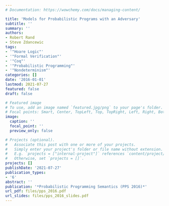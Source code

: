 ```yaml
---
# Documentation: https://wowchemy.com/docs/managing-content/

title: 'Models for Probabilistic Programs with an Adversary'
subtitle: ''
summary: ''
authors:
- Robert Rand
- Steve Zdancewic
tags:
- '"Hoare Logic"'
- '"Formal Verification"'
- '"Coq"'
- '"Probabilistic Programming"'
- '"Nondeterminism"'
categories: []
date: '2016-01-01'
lastmod: 2021-07-27
featured: false
draft: false

# Featured image
# To use, add an image named `featured.jpg/png` to your page's folder.
# Focal points: Smart, Center, TopLeft, Top, TopRight, Left, Right, BottomLeft, Bottom, BottomRight.
image:
  caption: ''
  focal_point: ''
  preview_only: false

# Projects (optional).
#   Associate this post with one or more of your projects.
#   Simply enter your project's folder or file name without extension.
#   E.g. `projects = ["internal-project"]` references `content/project/deep-learning/index.md`.
#   Otherwise, set `projects = []`.
projects: []
publishDate: '2021-07-27'
publication_types:
- '6'
abstract: ''
publication: '*Probabilistic Programming Semantics (PPS 2016)*'
url_pdf: files/pps_2016.pdf
url_slides: files/pps_2016_slides.pdf
---
```

